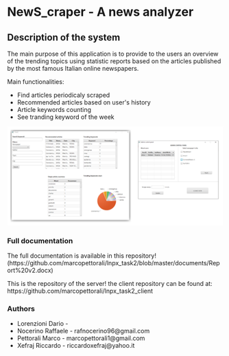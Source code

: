 # NewS_craper - A news analyzer

## Description of the system
<p>The main purpose of this application is to provide to the users an overview of the trending topics using statistic reports based on the articles published by the most famous Italian online newspapers.</p> 
<p>Main functionalities:</p>
<ul>
  <li>Find articles periodicaly scraped</li>
  <li>Recommended articles based on user's history</li>
  <li>Article keywords counting</li>
  <li>See tranding keyword of the week</li>
</ul>

![picture](https://github.com/marcopettorali/lnpx_task2/blob/master/documents/schemes/frontend-mongodb.png)

### Full documentation
<p> The full documentation is available in this repository! (https://github.com/marcopettorali/lnpx_task2/blob/master/documents/Report%20v2.docx)</p>
<p> This is the repository of the server! the client repository can be found at: https://github.com/marcopettorali/lnpx_task2_client</p>

### Authors 
<ul>
<li> Lorenzioni Dario  -  </li>
<li> Nocerino Raffaele - rafnocerino96@gmail.com</li>
<li> Pettorali Marco   - marcopettorali1@gmail.com</li>
<li> Xefraj Riccardo   - riccardoxefraj@yahoo.it</li>
</ul>
